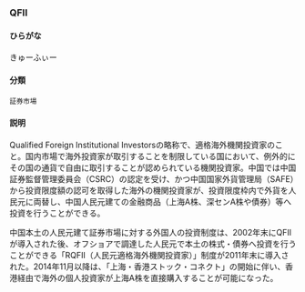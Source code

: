 <div style="display:none;">

## [あ行](securities-terms?id=あ行)
## [か行](securities-terms?id=か行)
## [さ行](securities-terms?id=さ行)
## [た行](securities-terms?id=た行)
## [な行](securities-terms?id=な行)
## [は行](securities-terms?id=は行)
## [ま行](securities-terms?id=ま行)
## [や行](securities-terms?id=や行)
## [ら行](securities-terms?id=ら行)
## [わ行](securities-terms?id=わ行)
## [英数字・記号](securities-terms?id=英数字・記号)

</div>

### QFII

#### ひらがな

きゅーふぃー

#### 分類

`証券市場`

#### 説明

Qualified Foreign Institutional Investorsの略称で、適格海外機関投資家のこと。国内市場で海外投資家が取引することを制限している国において、例外的にその国の通貨で自由に取引することが認められている機関投資家。中国では中国証券監督管理委員会（CSRC）の認定を受け、かつ中国国家外貨管理局（SAFE）から投資限度額の認可を取得した海外の機関投資家が、投資限度枠内で外貨を人民元に両替し、中国人民元建ての金融商品（上海A株、深センA株や債券）等へ投資を行うことができる。
 
中国本土の人民元建て証券市場に対する外国人の投資制度は、2002年末にQFIIが導入された後、オフショアで調達した人民元で本土の株式・債券へ投資を行うことができる「RQFII（人民元適格海外機関投資家）」制度が2011年末に導入された。2014年11月以降は、「上海・香港ストック・コネクト」の開始に伴い、香港経由で海外の個人投資家が上海A株を直接購入することが可能になった。

